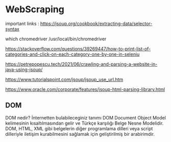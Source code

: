 # WebScraping

important links : https://jsoup.org/cookbook/extracting-data/selector-syntax

which chromedriver
/usr/local/bin/chromedriver

https://stackoverflow.com/questions/39269447/how-to-print-list-of-categories-and-click-on-each-category-one-by-one-in-seleniu

https://petrepopescu.tech/2021/06/crawling-and-parsing-a-website-in-java-using-jsoup/

https://www.tutorialspoint.com/jsoup/jsoup_use_url.htm

https://www.oracle.com/corporate/features/jsoup-html-parsing-library.html

## DOM 
DOM nedir? İnternetten bulabileceginiz tanımı DOM Document Object Model kelimesinin kısaltılmasından gelir ve Türkçe karşılığı Belge Nesne Modelidir. DOM, HTML, XML gibi belgelerin diğer programlama dilleri veya script dilleriyle iletişim kurabilmesini sağlamak için geliştirilmiş bir arabirimdir.

